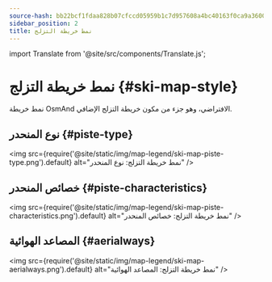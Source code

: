 ```yaml
---
source-hash: bb22bcf1fdaa828b07cfccd05959b1c7d957608a4bc40163f0ca9a3600f43560
sidebar_position: 2
title: نمط خريطة التزلج
---
```

import Translate from '@site/src/components/Translate.js';

# نمط خريطة التزلج {#ski-map-style}
نمط خريطة OsmAnd الافتراضي، وهو جزء من مكون خريطة التزلج الإضافي.
<Translate android="yes" id="ski_map_render_descr" />

## نوع المنحدر {#piste-type}
<img src={require('@site/static/img/map-legend/ski-map-piste-type.png').default} alt="نمط خريطة التزلج: نوع المنحدر" />

## خصائص المنحدر {#piste-characteristics}
<img src={require('@site/static/img/map-legend/ski-map-piste-characteristics.png').default} alt="نمط خريطة التزلج: خصائص المنحدر" />

## المصاعد الهوائية {#aerialways}
<img src={require('@site/static/img/map-legend/ski-map-aerialways.png').default} alt="نمط خريطة التزلج: المصاعد الهوائية" />
